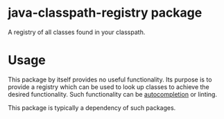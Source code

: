 # java-classpath-registry package

A registry of all classes found in your classpath.

# Usage

This package by itself provides no useful functionality. Its purpose is to provide
a registry which can be used to look up classes to achieve the desired functionality.
Such functionality can be [autocompletion](https://atom.io/packages/autocomplete-java-minus)
or linting.

This package is typically a dependency of such packages.
